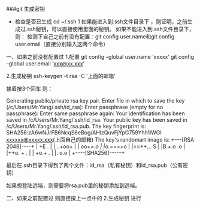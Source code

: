 ###git 生成密钥
- 检查是否已生成
cd ~/.ssh
1
如果能进入到.ssh文件目录下 ，则证明，之前生成过.ssh秘钥，可以直接使用里面的秘钥。 
如果不能进入到.ssh文件目录下，则： 
检测下自己之前有没有配置：git config user.name和git config user.email（直接分别输入这两个命令）

一、如果之前没有配置过 
1.配置 
git config –global user.name ‘xxxxx’ 
git config –global user.email ‘xxx@xx.xxx’

2.生成秘钥 
ssh-keygen -t rsa -C ‘上面的邮箱’

接着按3个回车 则：

Generating public/private rsa key pair.
Enter file in which to save the key (/c/Users/Mr.Yang/.ssh/id_rsa):
Enter passphrase (empty for no passphrase):
Enter same passphrase again:
Your identification has been saved in /c/Users/Mr.Yang/.ssh/id_rsa.
Your public key has been saved in /c/Users/Mr.Yang/.ssh/id_rsa.pub.
The key fingerprint is:
SHA256:zA6wNJrFB6NcqS6eBog/AHlzQuvFjYpG759Yhh1lWGI xxxxxx@xxxxx.xxx(上面自己的邮箱)
The key's randomart image is:
+---[RSA 2048]----+
|    +E .         |
| ..+oo+          |
| oo+*+.o         |
|o.*===+o         |
|==+*... S        |
|B.+.o .o         |
|++o. +  .        |
| +o.+ .          |
|.  o.o           |
+----[SHA256]-----+

最后在.ssh目录下得到了两个文件：id_rsa（私有秘钥）和id_rsa.pub（公有密钥）

如果想登陆远端，则需要将rsa.pub里的秘钥添加到远端。

二、如果之前配置过 
则直接按上一点中的 2.生成秘钥 进行
